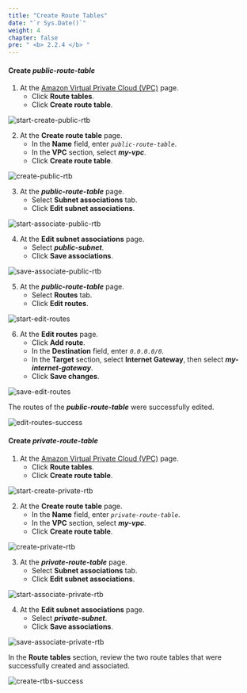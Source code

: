 ```yaml
---
title: "Create Route Tables"
date: "`r Sys.Date()`"
weight: 4
chapter: false
pre: " <b> 2.2.4 </b> "
---
```


#### Create **_public-route-table_**

1. At the [Amazon Virtual Private Cloud (VPC)](https://aws.amazon.com/vpc/) page.
   - Click **Route tables**.
   - Click **Create route table**.

![start-create-public-rtb](/images/create-vpc/rtb/start-create-rtb-1.png)

2. At the **Create route table** page.
   - In the **Name** field, enter _`public-route-table`_.
   - In the **VPC** section, select **_my-vpc_**.
   - Click **Create route table**.

![create-public-rtb](/images/create-vpc/rtb/create-public-rtb.png)

3. At the **_public-route-table_** page.
   - Select **Subnet associations** tab.
   - Click **Edit subnet associations**.

![start-associate-public-rtb](/images/create-vpc/rtb/start-associate-1.png)

4. At the **Edit subnet associations** page.
   - Select **_public-subnet_**.
   - Click **Save associations**.

![save-associate-public-rtb](/images/create-vpc/rtb/save-associate-1.png)

5. At the **_public-route-table_** page.
   - Select **Routes** tab.
   - Click **Edit routes**.

![start-edit-routes](/images/create-vpc/rtb/start-edit-routes-1.png)

6. At the **Edit routes** page.
   - Click **Add route**.
   - In the **Destination** field, enter _`0.0.0.0/0`_.
   - In the **Target** section, select **Internet Gateway**, then select **_my-internet-gateway_**.
   - Click **Save changes**.

![save-edit-routes](/images/create-vpc/rtb/save-edit-routes-1.png)

The routes of the **_public-route-table_** were successfully edited.

![edit-routes-success](/images/create-vpc/rtb/edit-routes-success-1.png)

#### Create **_private-route-table_**

1. At the [Amazon Virtual Private Cloud (VPC)](https://aws.amazon.com/vpc/) page.
   - Click **Route tables**.
   - Click **Create route table**.

![start-create-private-rtb](/images/create-vpc/rtb/start-create-rtb-2.png)

2. At the **Create route table** page.
   - In the **Name** field, enter _`private-route-table`_.
   - In the **VPC** section, select **_my-vpc_**.
   - Click **Create route table**.

![create-private-rtb](/images/create-vpc/rtb/create-private-rtb.png)

3. At the **_private-route-table_** page.
   - Select **Subnet associations** tab.
   - Click **Edit subnet associations**.

![start-associate-private-rtb](/images/create-vpc/rtb/start-associate-2.png)

4. At the **Edit subnet associations** page.
   - Select **_private-subnet_**.
   - Click **Save associations**.

![save-associate-private-rtb](/images/create-vpc/rtb/save-associate-2.png)

In the **Route tables** section, review the two route tables that were successfully created and associated.

![create-rtbs-success](/images/create-vpc/rtb/create-rtbs-success.png)
